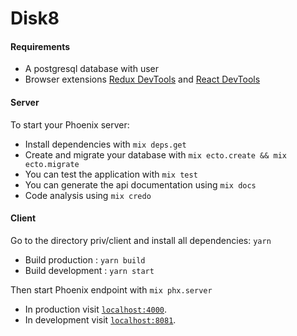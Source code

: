# Disk8

#### Requirements
  * A postgresql database with user 
  * Browser extensions [Redux DevTools](https://github.com/zalmoxisus/redux-devtools-extension) and [React DevTools](https://reactjs.org/blog/2015/09/02/new-react-developer-tools.html#installation)


#### Server

To start your Phoenix server:

  * Install dependencies with `mix deps.get`
  * Create and migrate your database with `mix ecto.create && mix ecto.migrate`
  * You can test the application with `mix test`
  * You can generate the api documentation using `mix docs`
  * Code analysis using `mix credo`

#### Client

Go to the directory priv/client and install all dependencies: `yarn`

  * Build production : `yarn build`
  * Build development : `yarn start`

Then start Phoenix endpoint with `mix phx.server`

* In production visit [`localhost:4000`](http://localhost:4000).
* In development visit [`localhost:8081`](http://localhost:8081).
